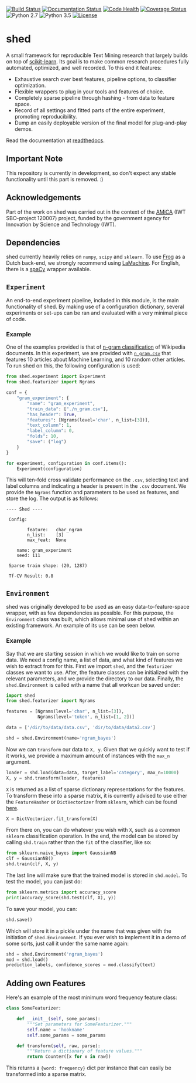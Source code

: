 [![Build Status](https://travis-ci.org/cmry/shed.svg?branch=master)](https://travis-ci.org/cmry/shed)
[![Documentation Status](https://readthedocs.org/projects/shed/badge/?version=latest)](http://shed.readthedocs.org/en/latest/?badge=latest)
[![Code Health](https://landscape.io/github/cmry/shed/master/landscape.svg?style=flat)](https://landscape.io/github/cmry/shed/master)
[![Coverage Status](https://coveralls.io/repos/cmry/shed/badge.svg?branch=master&service=github)](https://coveralls.io/github/cmry/shed?branch=master)
![Python 2.7](https://img.shields.io/badge/python-2.7-blue.svg)
![Python 3.5](https://img.shields.io/badge/python-3.5-blue.svg)
[![License](https://img.shields.io/badge/license-MIT-blue.svg)](https://github.com/cmry/shed/blob/master/LICENSE)

# shed
A small framework for reproducible Text Mining research that largely builds on top of [scikit-learn](http://scikit-learn.org/stable/). Its goal is to make common research procedures fully automated, optimized, and well recorded. To this end it features:

  - Exhaustive search over best features, pipeline options, to classifier optimization.
  - Flexible wrappers to plug in your tools and features of choice.
  - Completely sparse pipeline through hashing - from data to feature space.
  - Record of all settings and fitted parts of the entire experiment, promoting reproducibility.
  - Dump an easily deployable version of the final model for plug-and-play demos.

Read the documentation at [readthedocs](http://shed.readthedocs.org/).

## Important Note

This repository is currently in development, so don't expect any stable functionality until this part is removed. :)

## Acknowledgements

Part of the work on shed was carried out in the context of the [AMiCA](http://www.amicaproject.be/) (IWT SBO-project 120007) project, funded by the government agency for Innovation by Science and Technology (IWT).


## Dependencies

shed currently heavily relies on `numpy`, `scipy` and `sklearn`. To use
[Frog](https://languagemachines.github.io/frog/) as a Dutch back-end, we
strongly recommend using [LaMachine](https://proycon.github.io/LaMachine/). For
English, there is a [spaCy](https://spacy.io/) wrapper available.

## `Experiment`

An end-to-end experiment pipeline, included in this module, is the main functionality of shed. By making use of a configuration dictionary, several experiments or set-ups can be ran and evaluated with a very minimal piece of code.

### Example

One of the examples provided is that of [n-gram classification]('examples/n_gram.py') of Wikipedia documents. In this experiment, we are provided with [`n_gram.csv`]('examples/n_gram.csv') that features 10 articles about Machine Learning, and 10 random other articles. To run shed on this, the following configuration is used:

``` python
from shed.experiment import Experiment
from shed.featurizer import Ngrams

conf = {
    "gram_experiment": {
        "name": "gram_experiment",
        "train_data": ["./n_gram.csv"],
        "has_header": True,
        "features": [Ngrams(level='char', n_list=[3])],
        "text_column": 1,
        "label_column": 0,
        "folds": 10,
        "save": ("log")
    }
}

for experiment, configuration in conf.items():
    Experiment(configuration)
```

This will ten-fold cross validate performance on the `.csv`, selecting text and label columns and indicating a header is present in the `.csv` document. We provide the `Ngrams` function and parameters to be used as features, and store the log. The output is as follows:

``` text
---- Shed ----

 Config:

        feature:   char_ngram
        n_list:    [3]
        max_feat:  None

	name: gram_experiment
	seed: 111

 Sparse train shape: (20, 1287)

 Tf-CV Result: 0.8
```

## `Environment`

shed was originally developed to be used as an easy data-to-feature-space wrapper, with as few dependencies as possible. For this purpose, the `Environment` class was built, which allows minimal use of shed within an existing framework. An example of its use can be seen below.

### Example

Say that we are starting session in which we would like to train on some data. We need a config name, a list of data, and what kind of features we wish to extract from for this. First we import `shed`, and the `featurizer` classes we want to use. After, the feature classes can be initialized with the relevant parameters, and we provide the directory to our data. Finally, the `shed.Environment` is called with a name that all workcan be saved under:

``` python
import shed
from shed.featurizer import Ngrams

features = [Ngrams(level='char', n_list=[3]),
            Ngrams(level='token', n_list=[1, 2])]

data = ['/dir/to/data/data.csv', 'dir/to/data/data2.csv']

shd = shed.Environment(name='ngram_bayes')
```

Now we can `transform` our data to `X, y`. Given that we quickly want to test if it works, we provide a maximum amount of instances with the `max_n` argument.

``` python
loader = shd.load(data=data, target_label='category', max_n=10000)
X, y = shd.transform(loader, features)
```

`X` is returned as a list of sparse dictionary representations for the features. To transform these into a sparse matrix, it is currently advised to use either the `FeatureHasher` or `DictVectorizer` from `sklearn`, which can be found [here](scikit-learn.org/stable/modules/feature_extraction.html).

``` python
X = DictVectorizer.fit_transform(X)
```

From there on, you can do whatever you wish with `X`, such as a common `sklearn` classification operation. In the end, the model can be stored by calling `shd.train` rather than the `fit` of the classifier, like so:

``` python
from sklearn.naive_bayes import GaussianNB
clf = GaussianNB()
shd.train(clf, X, y)
```
The last line will make sure that the trained model is stored in `shd.model`. To test the model, you can just do:

``` python
from sklearn.metrics import accuracy_score
print(accuracy_score(shd.test(clf, X), y))
```

To save your model, you can:

``` python
shd.save()
```
Which will store it in a pickle under the name that was given with the initiation of `shed.Environment`. If you ever wish to implement it in a demo of some sorts, just call it under the same name again:

``` python
shd = shed.Environment('ngram_bayes')
mod = shd.load()
prediction_labels, confidence_scores = mod.classify(text)
```

## Adding own Features

Here's an example of the most minimum word frequency feature class:

``` python
class SomeFeaturizer:

    def __init__(self, some_params):
        """Set parameters for SomeFeaturizer."""
        self.name = 'hookname'
        self.some_params = some_params

    def transform(self, raw, parse):
        """Return a dictionary of feature values."""
        return Counter([x for x in raw])
```

This returns a `{word: frequency}` dict per instance that can easily be transformed into a sparse matrix.
